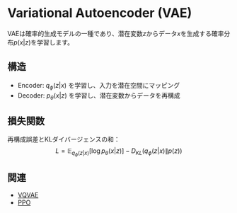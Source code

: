 # Variational Autoencoder (VAE)

VAEは確率的生成モデルの一種であり、潜在変数$z$からデータ$x$を生成する確率分布$p(x|z)$を学習します。

## 構造
- Encoder: $q_\phi(z|x)$ を学習し、入力を潜在空間にマッピング  
- Decoder: $p_\theta(x|z)$ を学習し、潜在変数からデータを再構成

## 損失関数
再構成誤差とKLダイバージェンスの和：
$$
L = \mathbb{E}_{q_\phi(z|x)}[\log p_\theta(x|z)] - D_{KL}(q_\phi(z|x)\|p(z))
$$

## 関連
- [VQVAE](page.html?topic=vqvae)
- [PPO](page.html?topic=ppo)
